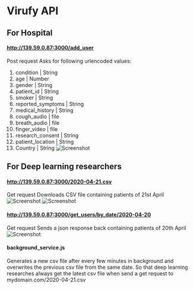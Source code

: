 # Virufy API

## For Hospital
#### http://139.59.0.87:3000/add_user
Post request
Asks for following urlencoded values:

1) condition   | String
2) age | Number
3) gender | String
4) patient_id | String
5) smoker | String
6) reported_symptoms | String
7) medical_history | String
8) cough_audio | file
9) breath_audio | file
10) finger_video | file
11) research_consent | String
12) patient_location | String
13) Country | String
![Screenshot](https://imgur.com/ZW2SPgv.png)
## For Deep learning researchers
#### http://139.59.0.87:3000/2020-04-21.csv 
Get request
Downloads CSV file containing patients of 21st April
![Screenshot](https://imgur.com/3lrE43O.png)
![Screenshot](https://imgur.com/jtIcmxi.png)
#### http://139.59.0.87:3000/get_users/by_date/2020-04-20
Get request
Sends a json response back containing patients of 20th April
![Screenshot](https://imgur.com/CMgsiC2.png)
#### background_service.js 
Generates a new csv file after every few minutes in background and overwrites the previous csv file from the same date. So that deep learning researches always get the latest csv file when send a get request to mydomain.com/2020-04-21.csv